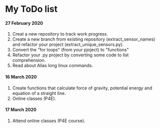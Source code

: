 # My ToDo list                           
#### 27  February 2020                                        
1. Creat a new repository to track  work progress.
2. Create a new branch from existing repository (extract_sensor_names) and refactor your project (extract_unique_sensors.py).
3. Convert the "for loops" (from your pjoject) to "functions" 
4. Refactor your .py project by converting some code to list comprehension.
5. Read about Alias long linux 
commands.

#### 16 March 2020

1. Create functions that calculate force of gravity, potential energy and equation of a straight line.
2. Online classes (P4E).

#### 17 March 2020
1. Attend online classes (P4E course).